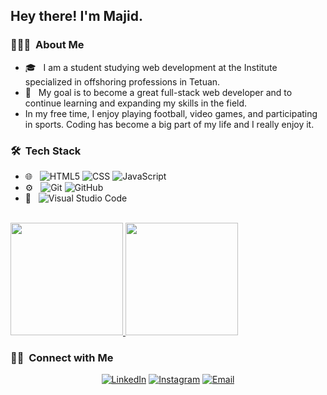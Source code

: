 <h2> Hey there! I'm Majid.</h2>


<h3> 👨🏻‍💻 &nbsp;About Me </h3>

- 🎓 &nbsp; I am a student studying web development at the Institute specialized in offshoring professions in Tetuan.
- 🤔 &nbsp; My goal is to become a great full-stack web developer and to continue learning and expanding my skills in the field.
- In my free time, I enjoy playing football, video games, and participating in sports. Coding has become a big part of my life and I really enjoy it.


<h3> 🛠 &nbsp;Tech Stack</h3>

- 🌐 &nbsp;
  ![HTML5](https://img.shields.io/badge/-HTML5-333333?style=flat&logo=HTML5)
  ![CSS](https://img.shields.io/badge/-CSS-333333?style=flat&logo=CSS3&logoColor=1572B6)
  ![JavaScript](https://img.shields.io/badge/-JavaScript-333333?style=flat&logo=javascript)
- ⚙️ &nbsp;
  ![Git](https://img.shields.io/badge/-Git-333333?style=flat&logo=git)
  ![GitHub](https://img.shields.io/badge/-GitHub-333333?style=flat&logo=github)
- 🔧 &nbsp;
  ![Visual Studio Code](https://img.shields.io/badge/-Visual%20Studio%20Code-333333?style=flat&logo=visual-studio-code&logoColor=007ACC)

<br/>

<a href="https://github.com/MajidALILOUCH">
  <img height="180em" src="https://github-readme-stats.vercel.app/api?username=MajidALILOUCH&theme=buefy&show_icons=true" />
  <img height="180em" src="https://github-readme-stats.vercel.app/api/top-langs/?username=MajidALILOUCH&theme=buefy&layout=compact" />
</a>

<br/>

<h3> 🤝🏻 &nbsp;Connect with Me </h3>

<p align="center">
<a href="https://www.linkedin.com/in/majid-alilouch/"><img alt="LinkedIn" src="https://img.shields.io/badge/LinkedIn-Majid%20Alilouch%20-blue?style=flat-square&logo=linkedin"></a>
<a href="https://www.instagram.com/majid.alilouch/"><img alt="Instagram" src="https://img.shields.io/badge/Instagram-majid.alilouch-blue?style=flat-square&logo=instagram"></a>
<a href="mailto:majidach2001@gmail.com"><img alt="Email" src="https://img.shields.io/badge/Email-majidach2001@gmail.com-blue?style=flat-square&logo=gmail"></a>
</p>
